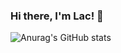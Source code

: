### Hi there, I'm Lac! 👋

![Anurag's GitHub stats](https://github-readme-stats.vercel.app/api?username=laclys&count_private=true&show_icons=true&theme=tokyonight)
